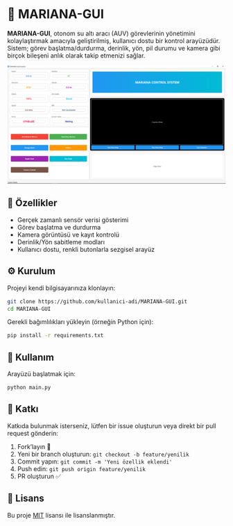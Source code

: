 
# 🌊 MARIANA-GUI

**MARIANA-GUI**, otonom su altı aracı (AUV) görevlerinin yönetimini kolaylaştırmak amacıyla geliştirilmiş, kullanıcı dostu bir kontrol arayüzüdür. Sistem; görev başlatma/durdurma, derinlik, yön, pil durumu ve kamera gibi birçok bileşeni anlık olarak takip etmenizi sağlar.

![MARIANA-GUI Screenshot](Capture.png)

## 🧰 Özellikler

- Gerçek zamanlı sensör verisi gösterimi
- Görev başlatma ve durdurma
- Kamera görüntüsü ve kayıt kontrolü
- Derinlik/Yön sabitleme modları
- Kullanıcı dostu, renkli butonlarla sezgisel arayüz

## ⚙️ Kurulum

Projeyi kendi bilgisayarınıza klonlayın:

```bash
git clone https://github.com/kullanici-adi/MARIANA-GUI.git
cd MARIANA-GUI
```

Gerekli bağımlılıkları yükleyin (örneğin Python için):

```bash
pip install -r requirements.txt
```

## 🚀 Kullanım

Arayüzü başlatmak için:

```bash
python main.py
```

## 🤝 Katkı

Katkıda bulunmak isterseniz, lütfen bir issue oluşturun veya direkt bir pull request gönderin:

1. Fork’layın 📌  
2. Yeni bir branch oluşturun: `git checkout -b feature/yenilik`
3. Commit yapın: `git commit -m 'Yeni özellik eklendi'`
4. Push edin: `git push origin feature/yenilik`
5. PR oluşturun ✅

## 📄 Lisans

Bu proje [MIT](LICENSE) lisansı ile lisanslanmıştır.
